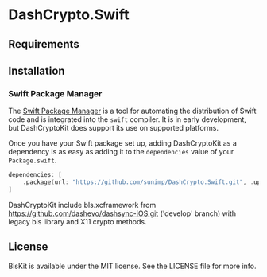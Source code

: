 # DashCrypto.Swift

## Requirements

## Installation

### Swift Package Manager

The [Swift Package Manager](https://swift.org/package-manager/) is a tool for automating the distribution of Swift code
and is integrated into the `swift` compiler. It is in early development, but DashCryptoKit does support its use on
supported platforms.

Once you have your Swift package set up, adding DashCryptoKit as a dependency is as easy as adding it to
the `dependencies` value of your `Package.swift`.

```swift
dependencies: [
    .package(url: "https://github.com/sunimp/DashCrypto.Swift.git", .upToNextMajor(from: "1.0.0"))
]
```

DashCryptoKit include bls.xcframework from https://github.com/dashevo/dashsync-iOS.git ('develop' branch) with legacy bls library and X11 crypto methods.

## License

BlsKit is available under the MIT license. See the LICENSE file for more info.
